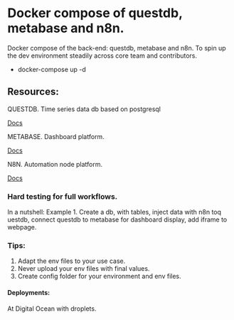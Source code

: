 # Docker compose of questdb, metabase and n8n.
Docker compose of the  back-end: questdb, metabase and n8n. To spin up the dev environment steadily across core team and contributors.

 * docker-compose up -d


## Resources:

QUESTDB. Time series data db based on postgresql

[Docs](https://questdb.io/docs)


METABASE. Dashboard platform.

[Docs](https://www.metabase.com/docs/latest/)


N8N. Automation node platform.

[Docs](https://docs.n8n.io/)


### Hard testing for full workflows.

In a nutshell:
Example 1. Create a db, with tables, inject data with n8n toq uestdb, connect questdb to metabase for dashboard display, add iframe to webpage.


### Tips:

1. Adapt the env files to your use case.
2. Never upload your env files with final values.
3. Create config folder for your environment and env files.

#### Deployments:
At Digital Ocean with droplets.
